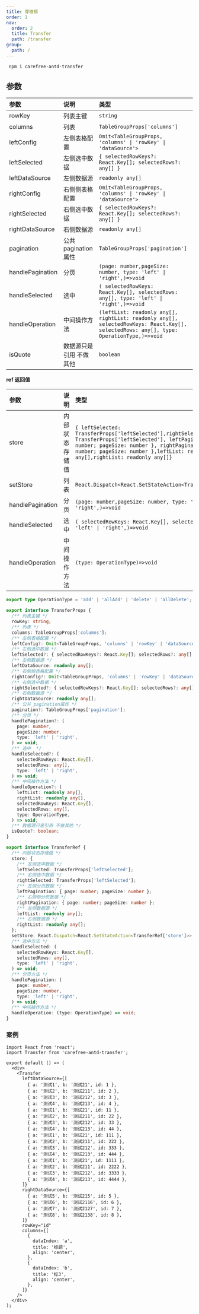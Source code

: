 ```yaml
---
title: 穿梭框
order: 1
nav:
  order: 2
  title: Transfer
  path: /transfer
group:
  path: /
---
```


```bash
 npm i carefree-antd-transfer
```

## 参数

| 参数             | 说明                    | 类型                                                                                                                                   |
| :--------------- | :---------------------- | :------------------------------------------------------------------------------------------------------------------------------------- |
| rowKey           | 列表主键                | `string`                                                                                                                               |
| columns          | 列表                    | `TableGroupProps['columns']`                                                                                                           |
| leftConfig       | 左侧表格配置            | `Omit<TableGroupProps, 'columns' \| 'rowKey' \| 'dataSource'>`                                                                         |
| leftSelected     | 左侧选中数据            | `{ selectedRowKeys?: React.Key[]; selectedRows?: any[] }`                                                                              |
| leftDataSource   | 左侧数据源              | `readonly any[]`                                                                                                                       |
| rightConfig      | 右侧侧表格配置          | `Omit<TableGroupProps, 'columns' \| 'rowKey' \| 'dataSource'>`                                                                         |
| rightSelected    | 右侧选中数据            | `{ selectedRowKeys?: React.Key[]; selectedRows?: any[] }`                                                                              |
| rightDataSource  | 右侧数据源              | `readonly any[]`                                                                                                                       |
| pagination       | 公共 pagination 属性    | `TableGroupProps['pagination']`                                                                                                        |
| handlePagination | 分页                    | `(page: number,pageSize: number, type: 'left' \| 'right',)=>void`                                                                      |
| handleSelected   | 选中                    | `( selectedRowKeys: React.Key[], selectedRows: any[], type: 'left' \| 'right',)=>void`                                                 |
| handleOperation  | 中间操作方法            | `(leftList: readonly any[], rightList: readonly any[], selectedRowKeys: React.Key[], selectedRows: any[], type: OperationType,)=>void` |
| isQuote          | 数据源只是引用 不做其他 | `boolean`                                                                                                                              |

**ref 返回值**

| 参数             | 说明           | 类型                                                                                                                                                                                                                                                      |
| :--------------- | :------------- | :-------------------------------------------------------------------------------------------------------------------------------------------------------------------------------------------------------------------------------------------------------- |
| store            | 内部状态存储值 | `{ leftSelected: TransferProps['leftSelected'],rightSelected: TransferProps['leftSelected'], leftPagination: { page: number; pageSize: number }, rightPagination: { page: number; pageSize: number },leftList: readonly any[],rightList: readonly any[]}` |
| setStore         | 列表           | `React.Dispatch<React.SetStateAction<TransferRef['store']>>`                                                                                                                                                                                              |
| handlePagination | 分页           | `(page: number,pageSize: number, type: 'left' \| 'right',)=>void`                                                                                                                                                                                         |
| handleSelected   | 选中           | `( selectedRowKeys: React.Key[], selectedRows: any[], type: 'left' \| 'right',)=>void`                                                                                                                                                                    |
| handleOperation  | 中间操作方法   | `(type: OperationType)=>void`                                                                                                                                                                                                                             |

```ts
export type OperationType = 'add' | 'allAdd' | 'delete' | 'allDelete';

export interface TransferProps {
  /** 列表主键 */
  rowKey: string;
  /** 列表 */
  columns: TableGroupProps['columns'];
  /** 左侧表格配置 */
  leftConfig?: Omit<TableGroupProps, 'columns' | 'rowKey' | 'dataSource'>;
  /** 左侧选中数据 */
  leftSelected?: { selectedRowKeys?: React.Key[]; selectedRows?: any[] };
  /** 左侧数据源 */
  leftDataSource: readonly any[];
  /** 右侧侧表格配置 */
  rightConfig?: Omit<TableGroupProps, 'columns' | 'rowKey' | 'dataSource'>;
  /** 右侧选中数据 */
  rightSelected?: { selectedRowKeys?: React.Key[]; selectedRows?: any[] };
  /** 右侧数据源 */
  rightDataSource: readonly any[];
  /** 公共 pagination属性 */
  pagination?: TableGroupProps['pagination'];
  /** 分页 */
  handlePagination?: (
    page: number,
    pageSize: number,
    type: 'left' | 'right',
  ) => void;
  /** 选中  */
  handleSelected?: (
    selectedRowKeys: React.Key[],
    selectedRows: any[],
    type: 'left' | 'right',
  ) => void;
  /** 中间操作方法 */
  handleOperation?: (
    leftList: readonly any[],
    rightList: readonly any[],
    selectedRowKeys: React.Key[],
    selectedRows: any[],
    type: OperationType,
  ) => void;
  /** 数据源只是引用 不做其他 */
  isQuote?: boolean;
}

export interface TransferRef {
  /** 内部状态存储值 */
  store: {
    /** 左侧选中数据 */
    leftSelected: TransferProps['leftSelected'];
    /** 右侧选中数据 */
    rightSelected: TransferProps['leftSelected'];
    /** 左侧分页数据 */
    leftPagination: { page: number; pageSize: number };
    /** 右侧侧分页数据 */
    rightPagination: { page: number; pageSize: number };
    /** 左侧数据源 */
    leftList: readonly any[];
    /** 右侧数据源 */
    rightList: readonly any[];
  };
  setStore: React.Dispatch<React.SetStateAction<TransferRef['store']>>;
  /** 选中方法 */
  handleSelected: (
    selectedRowKeys: React.Key[],
    selectedRows: any[],
    type: 'left' | 'right',
  ) => void;
  /** 分页方法 */
  handlePagination: (
    page: number,
    pageSize: number,
    type: 'left' | 'right',
  ) => void;
  /** 中间操作方法 */
  handleOperation: (type: OperationType) => void;
}
```

### 案例

```tsx
import React from 'react';
import Transfer from 'carefree-antd-transfer';

export default () => (
  <div>
    <Transfer
      leftDataSource={[
        { a: '测试1', b: '测试21', id: 1 },
        { a: '测试2', b: '测试211', id: 2 },
        { a: '测试3', b: '测试212', id: 3 },
        { a: '测试4', b: '测试213', id: 4 },
        { a: '测试1', b: '测试21', id: 11 },
        { a: '测试2', b: '测试211', id: 22 },
        { a: '测试3', b: '测试212', id: 33 },
        { a: '测试4', b: '测试213', id: 44 },
        { a: '测试1', b: '测试21', id: 111 },
        { a: '测试2', b: '测试211', id: 222 },
        { a: '测试3', b: '测试212', id: 333 },
        { a: '测试4', b: '测试213', id: 444 },
        { a: '测试1', b: '测试21', id: 1111 },
        { a: '测试2', b: '测试211', id: 2222 },
        { a: '测试3', b: '测试212', id: 3333 },
        { a: '测试4', b: '测试213', id: 4444 },
      ]}
      rightDataSource={[
        { a: '测试5', b: '测试215', id: 5 },
        { a: '测试6', b: '测试2116', id: 6 },
        { a: '测试7', b: '测试2127', id: 7 },
        { a: '测试8', b: '测试2138', id: 8 },
      ]}
      rowKey="id"
      columns={[
        {
          dataIndex: 'a',
          title: '标题',
          align: 'center',
        },
        {
          dataIndex: 'b',
          title: '标3',
          align: 'center',
        },
      ]}
    />
  </div>
);
```
